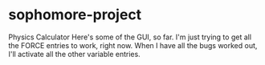 # sophomore-project
Physics Calculator
Here's some of the GUI, so far. I'm just trying to get all the FORCE entries to work, right now. When I have all the bugs worked out, I'll activate all the other variable entries.
